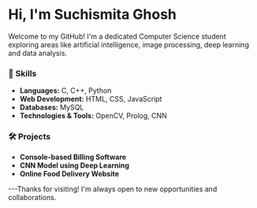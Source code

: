 # Hi, I'm Suchismita Ghosh 

Welcome to my GitHub! I'm a dedicated Computer Science student exploring areas like artificial intelligence, image processing, deep learning and data analysis. 

### 🚀 Skills
- **Languages:** C, C++, Python
- **Web Development:** HTML, CSS, JavaScript
- **Databases:** MySQL
- **Technologies & Tools:** OpenCV, Prolog, CNN 

### 🛠 Projects

- **Console-based Billing Software**
- **CNN Model using Deep Learning**
- **Online Food Delivery Website**


---Thanks for visiting! I'm always open to new opportunities and collaborations.

